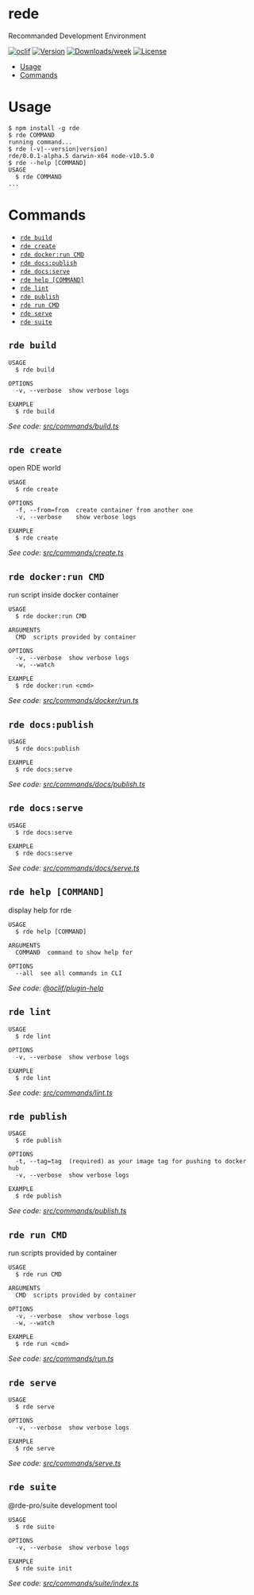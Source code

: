 rede
====

Recommanded Development Environment

[![oclif](https://img.shields.io/badge/cli-oclif-brightgreen.svg)](https://oclif.io)
[![Version](https://img.shields.io/npm/v/rede.svg)](https://npmjs.org/package/rede)
[![Downloads/week](https://img.shields.io/npm/dw/rede.svg)](https://npmjs.org/package/rede)
[![License](https://img.shields.io/npm/l/rede.svg)](https://github.com/nupthale/rede/blob/master/package.json)

<!-- toc -->
* [Usage](#usage)
* [Commands](#commands)
<!-- tocstop -->
# Usage
<!-- usage -->
```sh-session
$ npm install -g rde
$ rde COMMAND
running command...
$ rde (-v|--version|version)
rde/0.0.1-alpha.5 darwin-x64 node-v10.5.0
$ rde --help [COMMAND]
USAGE
  $ rde COMMAND
...
```
<!-- usagestop -->
# Commands
<!-- commands -->
* [`rde build`](#rde-build)
* [`rde create`](#rde-create)
* [`rde docker:run CMD`](#rde-dockerrun-cmd)
* [`rde docs:publish`](#rde-docspublish)
* [`rde docs:serve`](#rde-docsserve)
* [`rde help [COMMAND]`](#rde-help-command)
* [`rde lint`](#rde-lint)
* [`rde publish`](#rde-publish)
* [`rde run CMD`](#rde-run-cmd)
* [`rde serve`](#rde-serve)
* [`rde suite`](#rde-suite)

## `rde build`

```
USAGE
  $ rde build

OPTIONS
  -v, --verbose  show verbose logs

EXAMPLE
  $ rde build
```

_See code: [src/commands/build.ts](https://github.com/kaolafed/rde/blob/v0.0.1-alpha.5/src/commands/build.ts)_

## `rde create`

open RDE world

```
USAGE
  $ rde create

OPTIONS
  -f, --from=from  create container from another one
  -v, --verbose    show verbose logs

EXAMPLE
  $ rde create
```

_See code: [src/commands/create.ts](https://github.com/kaolafed/rde/blob/v0.0.1-alpha.5/src/commands/create.ts)_

## `rde docker:run CMD`

run script inside docker container

```
USAGE
  $ rde docker:run CMD

ARGUMENTS
  CMD  scripts provided by container

OPTIONS
  -v, --verbose  show verbose logs
  -w, --watch

EXAMPLE
  $ rde docker:run <cmd>
```

_See code: [src/commands/docker/run.ts](https://github.com/kaolafed/rde/blob/v0.0.1-alpha.5/src/commands/docker/run.ts)_

## `rde docs:publish`

```
USAGE
  $ rde docs:publish

EXAMPLE
  $ rde docs:serve
```

_See code: [src/commands/docs/publish.ts](https://github.com/kaolafed/rde/blob/v0.0.1-alpha.5/src/commands/docs/publish.ts)_

## `rde docs:serve`

```
USAGE
  $ rde docs:serve

EXAMPLE
  $ rde docs:serve
```

_See code: [src/commands/docs/serve.ts](https://github.com/kaolafed/rde/blob/v0.0.1-alpha.5/src/commands/docs/serve.ts)_

## `rde help [COMMAND]`

display help for rde

```
USAGE
  $ rde help [COMMAND]

ARGUMENTS
  COMMAND  command to show help for

OPTIONS
  --all  see all commands in CLI
```

_See code: [@oclif/plugin-help](https://github.com/oclif/plugin-help/blob/v2.1.6/src/commands/help.ts)_

## `rde lint`

```
USAGE
  $ rde lint

OPTIONS
  -v, --verbose  show verbose logs

EXAMPLE
  $ rde lint
```

_See code: [src/commands/lint.ts](https://github.com/kaolafed/rde/blob/v0.0.1-alpha.5/src/commands/lint.ts)_

## `rde publish`

```
USAGE
  $ rde publish

OPTIONS
  -t, --tag=tag  (required) as your image tag for pushing to docker hub
  -v, --verbose  show verbose logs

EXAMPLE
  $ rde publish
```

_See code: [src/commands/publish.ts](https://github.com/kaolafed/rde/blob/v0.0.1-alpha.5/src/commands/publish.ts)_

## `rde run CMD`

run scripts provided by container

```
USAGE
  $ rde run CMD

ARGUMENTS
  CMD  scripts provided by container

OPTIONS
  -v, --verbose  show verbose logs
  -w, --watch

EXAMPLE
  $ rde run <cmd>
```

_See code: [src/commands/run.ts](https://github.com/kaolafed/rde/blob/v0.0.1-alpha.5/src/commands/run.ts)_

## `rde serve`

```
USAGE
  $ rde serve

OPTIONS
  -v, --verbose  show verbose logs

EXAMPLE
  $ rde serve
```

_See code: [src/commands/serve.ts](https://github.com/kaolafed/rde/blob/v0.0.1-alpha.5/src/commands/serve.ts)_

## `rde suite`

@rde-pro/suite development tool

```
USAGE
  $ rde suite

OPTIONS
  -v, --verbose  show verbose logs

EXAMPLE
  $ rde suite init
```

_See code: [src/commands/suite/index.ts](https://github.com/kaolafed/rde/blob/v0.0.1-alpha.5/src/commands/suite/index.ts)_
<!-- commandsstop -->
